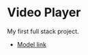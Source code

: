# Video Player
My first full stack project.
- [Model link](https://app.eraser.io/workspace/oY0fh4ufCknF2xKHieD3?origin=share) 
